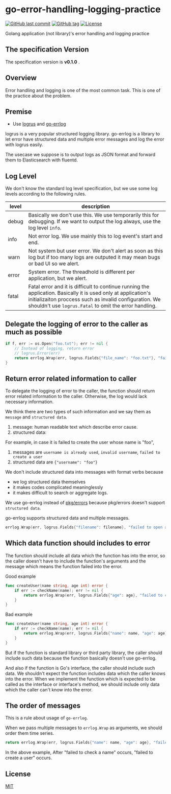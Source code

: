 # go-error-handling-logging-practice

[![GitHub last commit](https://img.shields.io/github/last-commit/suzuki-shunsuke/go-error-handling-logging-practice.svg)](https://github.com/suzuki-shunsuke/go-error-handling-logging-practice)
[![GitHub tag](https://img.shields.io/github/tag/suzuki-shunsuke/go-error-handling-logging-practice.svg)](https://github.com/suzuki-shunsuke/go-error-handling-logging-practice/releases)
[![License](http://img.shields.io/badge/license-mit-blue.svg?style=flat-square)](https://raw.githubusercontent.com/suzuki-shunsuke/go-error-handling-logging-practice/master/LICENSE)

Golang application (not library)'s error handling and logging practice

## The specification Version

The specification version is **v0.1.0** .

## Overview

Error handling and logging is one of the most common task.
This is one of the practice about the problem.

## Premise

* Use [logrus](https://github.com/sirupsen/logrus) and [go-errlog](https://github.com/suzuki-shunsuke/go-errlog)

logrus is a very popular structured logging library.
go-errlog is a library to let error have structured data and multiple error messages and log the error with logrus easily.

The usecase we suppose is to output logs as JSON format and forward them to Elasticsearch with fluentd.

## Log Level

We don't know the standard log level specification, but we use some log levels according to the following rules.

level | description
--- | ---
debug | Basically we don't use this. We use temporarily this for debugging. If we want to output the log always, use the log level `info`.
info | Not error log. We use mainly this to log event's start and end.
warn | Not system but user error. We don't alert as soon as this log but if too many logs are outputed it may mean bugs or bad UI so we alert.
error | System error. The threadhold is different per application, but we alert.
fatal | Fatal error and it is difficult to continue running the application. Basically it is used only at application's initializaiton proccess such as invalid configuration. We shouldn't use `logrus.Fatal` to omit the error handling.

## Delegate the logging of error to the caller as much as possible

```go
if f, err := os.Open("foo.txt"); err != nil {
	// Instead of logging, return error
	// logrus.Error(err)
	return errlog.Wrap(err, logrus.Fields{"file_name": "foo.txt"}, "failed to open a file")
}
```

## Return error related information to caller

To delegate the logging of error to the caller, the function should return error related information to the caller.
Otherwise, the log would lack necessary information.

We think there are two types of such information and we say them as `message` and `structured data`.

1. message: human readable text which describe error cause.
2. structured data:

For example, in case it is failed to create the user whose name is "foo",

1. messages are `username is already used`, `invalid username`, `failed to create a user`
2. structured data are `{"username": "foo"}`

We don't include structured data into messages with format verbs because

* we log structured data themselves
* it makes codes complicated meaninglessly 
* it makes difficult to search or aggregate logs.

We use go-errlog instead of [pkg/errors](https://github.com/pkg/errors) because pkg/errors doesn't support `structured data`.

go-errlog supports structured data and multiple messages.

```go
errlog.Wrap(err, logrus.Fields{"filename": filename}, "failed to open a file", "failed to create a user")
```

## Which data function should includes to error

The function should include all data which the function has into the error, so the caller doesn't have to include the function's arguments and the message which means the function failed into the error.

Good example

```go
func createUser(name string, age int) error {
	if err := checkName(name); err != nil {
		return errlog.Wrap(err, logrus.Fields{"age": age}, "failed to create a user")
	}
}
```

Bad example

```go
func createUser(name string, age int) error {
	if err := checkName(name); err != nil {
		return errlog.Wrap(err, logrus.Fields{"name": name, "age": age}, "failed to check a name", "failed to create a user")
	}
}
```

But if the function is standard library or third party library, the caller should include such data
because the function basically doesn't use go-errlog.

And also if the function is Go's interface, the caller should include such data.
We shouldn't expect the function includes data which the caller knows into the error.
When we implement the function which is expected to be called as the interface or interface's method, we should include only data which the caller can't know into the error.

## The order of messages

This is a rule about usage of `go-errlog`.

When we pass multiple messages to `errlog.Wrap` as arguments, we should order them time series.

```go
return errlog.Wrap(err, logrus.Fields{"name": name, "age": age}, "failed to check a name", "failed to create a user")
```

In the above example, After "failed to check a name" occurs, "failed to create a user" occurs.

## License

[MIT](LICENSE)
